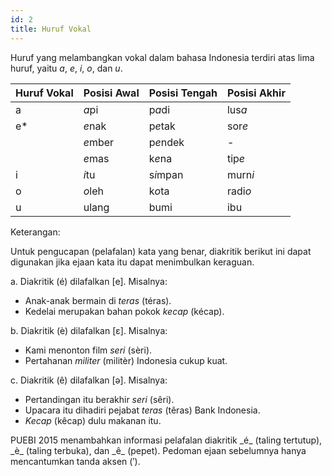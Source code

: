 ```yaml
---
id: 2
title: Huruf Vokal
---
```


Huruf yang melambangkan vokal dalam bahasa Indonesia terdiri atas lima huruf, yaitu _a_, _e_, _i_, _o_, dan _u_.

| Huruf Vokal | Posisi Awal | Posisi Tengah | Posisi Akhir |
| ----------- | ----------- | ------------- | ------------ |
| a           | *a*pi       | p*a*di        | lus*a*       |
| e\*         | *e*nak      | p*e*tak       | sor*e*       |
|             | *e*mber     | p*e*ndek      | -            |
|             | *e*mas      | k*e*na        | tip*e*       |
| i           | *i*tu       | s*i*mpan      | murn*i*      |
| o           | *o*leh      | k*o*ta        | radi*o*      |
| u           | ulang       | bumi          | ibu          |

Keterangan:

Untuk pengucapan (pelafalan) kata yang benar, diakritik berikut ini dapat digunakan jika ejaan kata itu dapat menimbulkan keraguan.

a. Diakritik (é) dilafalkan [e]. Misalnya:

- Anak-anak bermain di _teras_ (téras).
- Kedelai merupakan bahan pokok _kecap_ (kécap).

b. Diakritik (è) dilafalkan [ɛ]. Misalnya:

- Kami menonton film _seri_ (sèri).
- Pertahanan _militer_ (militèr) Indonesia cukup kuat.

c. Diakritik (ê) dilafalkan [ə]. Misalnya:

- Pertandingan itu berakhir _seri_ (sêri).
- Upacara itu dihadiri pejabat _teras_ (têras) Bank Indonesia.
- _Kecap_ (kêcap) dulu makanan itu.

<Note>
PUEBI 2015 menambahkan informasi pelafalan diakritik _é_ (taling tertutup), _è_ (taling terbuka), dan _ê_ (pepet). Pedoman ejaan sebelumnya hanya mencantumkan tanda aksen (′).
</Note>
